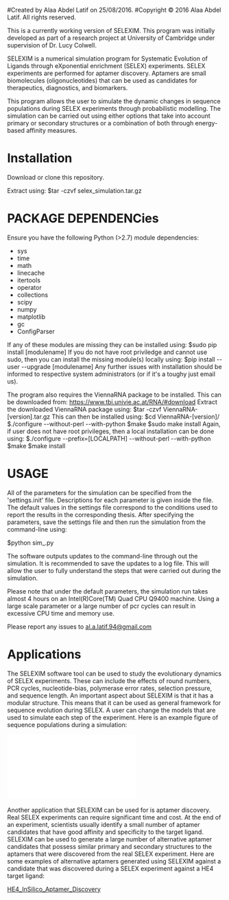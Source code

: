 #Created by Alaa Abdel Latif on 25/08/2016. 
#Copyright © 2016 Alaa Abdel Latif. All rights reserved.

This is a currently working version of SELEXIM. This program was initially developed as part of a research project at University of Cambridge under supervision of Dr. Lucy Colwell. 

SELEXIM is a numerical simulation program for Systematic Evolution of Ligands through eXponential enrichment (SELEX) experiments. SELEX experiments are performed for aptamer discovery. Aptamers are small biomolecules 
(oligonucleotides) that can be used as candidates for therapeutics, diagnostics, and biomarkers. 

This program allows the user to simulate the dynamic changes in sequence populations during SELEX experiments through probabilistic modelling. The simulation can be carried out using either options that take into account primary or secondary structures or a combination of both through energy-based affinity measures. 

Installation
============================
Download or clone this repository.

Extract using:
$tar -czvf selex_simulation.tar.gz

PACKAGE DEPENDENCies
============================
Ensure you have the following Python (>2.7) module dependencies:

- sys
- time
- math
- linecache
- itertools
- operator
- collections
- scipy
- numpy
- matplotlib
- gc
- ConfigParser

If any of these modules are missing they can be installed using:
$sudo pip install [modulename]
If you do not have root priviledge and cannot use sudo, then you can install the missing module(s) locally using:
$pip install --user --upgrade [modulename]
Any further issues with installation should be informed to respective system administrators (or if it's a toughy just email us).

The program also requires the ViennaRNA package to be installed. This can be downloaded from:
https://www.tbi.univie.ac.at/RNA/#download
Extract the downloaded ViennaRNA package using:
$tar -czvf ViennaRNA-[version].tar.gz
This can then be installed using:
$cd ViennaRNA-[version]/
$./configure --without-perl --with-python
$make
$sudo make install
Again, if user does not have root privileges, then a local installation can be done using:
$./configure --prefix=[LOCALPATH] --without-perl --with-python
$make
$make install

USAGE
============================
All of the parameters for the simulation can be specified from the 'settings.init' file. Descriptions for each parameter is given inside the file. The default values in the settings file correspond to the conditions used to report the results in the corresponding thesis. 
After specifying the parameters, save the settings file and then run the simulation from the command-line using:

$python sim_.py

The software outputs updates to the command-line through out the simulation. It is recommended to save the updates 
to a log file. This will allow the user to fully understand the steps that were carried out during the simulation. 

Please note that under the default parameters, the simulation run takes almost 4 hours on an Intel(R)Core(TM) Quad CPU Q9400 machine. Using a large scale parameter or a large number of pcr cycles can result in excessive CPU time and memory use. 

Please report any issues to al.a.latif.94@gmail.com

Applications
============================
The SELEXIM software tool can be used to study the evolutionary dynamics of SELEX experiments. These can include 
the effects of round numbers, PCR cycles, nucleotide-bias, polymerase error rates, selection pressure, and sequence length. An important aspect about SELEXIM is that it has a modular structure. This means that it can be used as general framework for sequence evolution during SELEX. A user can change the models that are used to simulate each 
step of the experiment. Here is an example figure of sequence populations during a simulation:

![HE4_LOOP_DIST_FREQS](plots/he4_loop_small_SELEX_Analytics_distFreqs.pdf)

Another application that SELEXIM can be used for is aptamer discovery. Real SELEX experiments can require significant time and cost. At the end of an experiment, scientists usually identify a small number of aptamer candidates that have good affinity and specificity to the target ligand. SELEXIM can be used to generate a large number of alternative aptamer candidates that possess similar primary and secondary structures to the aptamers that were discovered from the real SELEX experiment. Here are some examples of alternative aptamers generated using SELEXIM against a candidate that was discovered during a SELEX experiment against a HE4 target ligand:

[HE4_InSilico_Aptamer_Discovery](plots/InSilico_Apt_Discovery.pdf)
